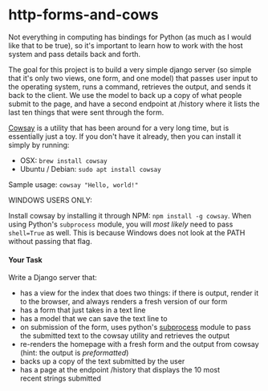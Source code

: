 # http-forms-and-cows
Not everything in computing has bindings for Python (as much as I would like that to be true), so it's important to learn how to work with the host system and pass details back and forth.

The goal for this project is to build a very simple django server (so simple that it's only two views, one form, and one model) that passes user input to the operating system, runs a command, retrieves the output, and sends it back to the client. We use the model to back up a copy of what people submit to the page, and have a second endpoint at /history where it lists the last ten things that were sent through the form.

[Cowsay](https://en.wikipedia.org/wiki/Cowsay) is a utility that has been around for a very long time, but is essentially just a toy. If you don't have it already, then you can install it simply by running:

*   OSX: `brew install cowsay`
*   Ubuntu / Debian: `sudo apt install cowsay`

Sample usage: `cowsay "Hello, world!"`

WINDOWS USERS ONLY:

Install cowsay by installing it through NPM: `npm install -g cowsay`. When using Python's `subprocess` module, you will _most likely_ need to pass `shell=True` as well. This is because Windows does not look at the PATH without passing that flag.

#### **Your Task**

Write a Django server that:

*   has a view for the index that does two things: if there is output, render it to the browser, and always renders a fresh version of our form
*   has a form that just takes in a text line
*   has a model that we can save the text line to
*   on submission of the form, uses python's [subprocess](https://docs.python.org/3/library/subprocess.html) module to pass the submitted text to the cowsay utility and retrieves the output
*   re-renders the homepage with a fresh form and the output from cowsay (hint: the output is _preformatted_)
*   backs up a copy of the text submitted by the user
*   has a page at the endpoint /history that displays the 10 most recent strings submitted
